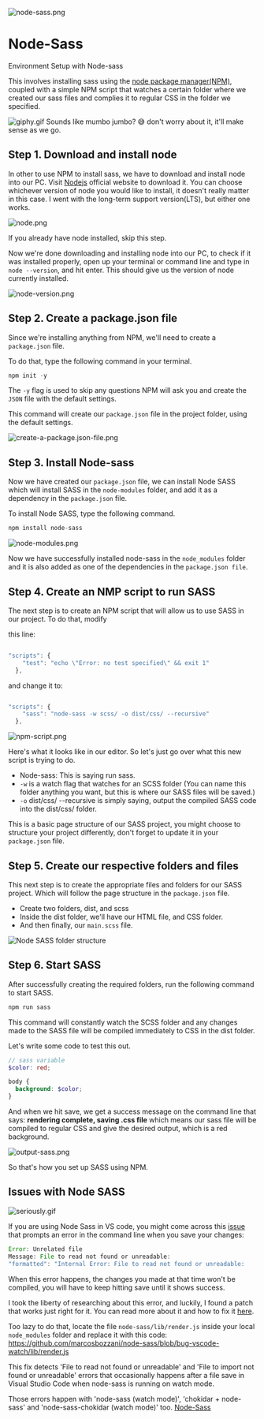 ![node-sass.png](https://cdn.hashnode.com/res/hashnode/image/upload/v1640357313284/dYLdh315i8y.png)

# Node-Sass
Environment Setup with Node-sass

This involves installing sass using the <a href="https://www.npmjs.com/" target="_blank">node package manager(NPM)</a>, coupled with a simple NPM script that watches a certain folder where we created our sass files and complies it to regular CSS in the folder we specified. 

![giphy.gif](https://cdn.hashnode.com/res/hashnode/image/upload/v1633802132439/OPb4yr8j9.gif)
Sounds like mumbo jumbo? 😅 don't worry about it, it'll make sense as we go.

## Step 1. Download and install node
In other to use NPM to install sass, we have to download and install node into our PC. Visit <a href="https://nodejs.org/en/" target="_blank">Nodejs</a> official website to download it. You can choose whichever version of node you would like to install, it doesn't really matter in this case. I went with the long-term support version(LTS), but either one works.

![node.png](https://cdn.hashnode.com/res/hashnode/image/upload/v1640077892588/BLVD7zlEo.png)

If you already have node installed, skip this step. 

Now we're done downloading and installing node into our PC, to check if it was installed properly, open up your terminal or command line and type in `node --version`, and hit enter. This should give us the version of node currently installed.

![node-version.png](https://cdn.hashnode.com/res/hashnode/image/upload/v1640101905491/nteDDZdNr.png)

## Step 2. Create a package.json file
Since we're installing anything from NPM, we'll need to create a `package.json` file.

To do that, type the following command in your terminal.

```js
npm init -y
```

The `-y` flag is used to skip any questions NPM will ask you and create the `JSON` file with the default settings.
 
This command will create our `package.json` file in the project folder, using the default settings.

![create-a-package.json-file.png](https://cdn.hashnode.com/res/hashnode/image/upload/v1640104070410/6yUhiUIRr.png)

## Step 3. Install Node-sass
Now we have created our `package.json` file, we can install Node SASS which will install SASS in the `node-modules` folder, and add it as a dependency in the `package.json` file. 

To install Node SASS, type the following command.

```js
npm install node-sass
```

![node-modules.png](https://cdn.hashnode.com/res/hashnode/image/upload/v1640110248987/qIqmkwo76.png)

Now we have successfully installed node-sass in the `node_modules` folder and it is also added as one of the dependencies in the `package.json file`. 

## Step 4. Create an NMP script to run SASS
The next step is to create an NPM script that will allow us to use SASS in our project. To do that, modify

this line:

```js

"scripts": {
    "test": "echo \"Error: no test specified\" && exit 1"
  },

```

and change it to:

```js

"scripts": {
    "sass": "node-sass -w scss/ -o dist/css/ --recursive"
  },

```

![npm-script.png](https://cdn.hashnode.com/res/hashnode/image/upload/v1640111751995/l79kpmJBv.png)

Here's what it looks like in our editor. So let's just go over what this new script is trying to do.

- Node-sass: This is saying run sass.
- `-w` is a watch flag that watches for an SCSS folder (You can name this folder anything you want, but this is where our SASS files will be saved.)
- `-o` dist/css/ --recursive is simply saying, output the compiled SASS code into the dist/css/ folder.

This is a basic page structure of our SASS project, you might choose to structure your project differently, don't forget to update it in your `package.json` file.

## Step 5. Create our respective folders and files
This next step is to create the appropriate files and folders for our SASS project. Which will follow the page structure in the `package.json` file.

- Create two folders, dist, and scss
- Inside the dist folder, we'll have our HTML file, and CSS folder.
- And then finally, our `main.scss` file.


![Node SASS folder structure](https://cdn.hashnode.com/res/hashnode/image/upload/v1640371894181/8BrV4RV2A.png)

## Step 6. Start SASS
After successfully creating the required folders, run the following command to start SASS.

```js
npm run sass
```

This command will constantly watch the SCSS folder and any changes made to the SASS file will be compiled immediately to CSS in the dist folder.

Let's write some code to test this out.

```scss
// sass variable 
$color: red;

body {
  background: $color;
}
```
 
And when we hit save, we get a success message on the command line that says: **rendering complete, saving .css file** which means our sass file will be compiled to regular CSS and give the desired output, which is a red background.

![output-sass.png](https://cdn.hashnode.com/res/hashnode/image/upload/v1640274650838/37daLvyYa.png)

So that's how you set up SASS using NPM.

## Issues with Node SASS

![seriously.gif](https://cdn.hashnode.com/res/hashnode/image/upload/v1640278170758/PUo4K1Ux4.gif)

If you are using Node Sass in VS code, you might come across this <a href="https://github.com/sass/node-sass/issues/2022">issue</a> that prompts an error in the command line when you save your changes:

```js
Error: Unrelated file
Message: File to read not found or unreadable:
"formatted": "Internal Error: File to read not found or unreadable:
```
 
When this error happens, the changes you made at that time won't be compiled, you will have to keep hitting save until it shows success. 

I took the liberty of researching about this error, and luckily, I found a patch that works just right for it. 
You can read more about it and how to fix it <a href="https://github.com/sass/node-sass/issues/1894#issuecomment-390199128">here</a>.

Too lazy to do that, locate the file `node-sass/lib/render.js` inside your local `node_modules` folder and replace it with this code: https://github.com/marcosbozzani/node-sass/blob/bug-vscode-watch/lib/render.js

This fix detects 'File to read not found or unreadable' and 'File to import not found or unreadable' errors that occasionally happens after a file save in Visual Studio Code when node-sass is running on watch mode.

Those errors happen with 'node-sass (watch mode)', 'chokidar + node-sass' and 'node-sass-chokidar (watch mode)' too.
<a href="https://github.com/sass/node-sass/pull/2386">Node-Sass</a>
